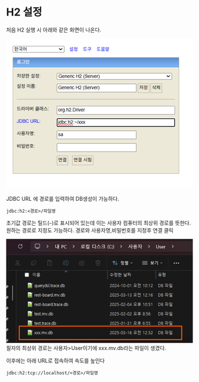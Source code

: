 # H2 설정

처음 H2 실행 시 아래와 같은 화면이 나온다.

![alt text](image.png)

JDBC URL 에 경로를 입력하여 DB생성이 가능하다. 
```
jdbc:h2:<경로>/파일명
```

초기값 경로는 틸드(`~`)로 표시되어 있는데 이는 사용자 컴퓨터의 최상위 경로를 뜻한다.
원하는 경로로 지정도 가능하다.
경로와 사용자명,비밀번호를 지정후 연결 클릭

![alt text](image-1.png)
필자의 최상위 경로는 사용자>User이기에 xxx.mv.db라는 파일이 생겼다. 

이후에는 아래 URL로 접속하여 속도를 높인다 
```
jdbc:h2:tcp://localhost/<경로>/파일명 
```